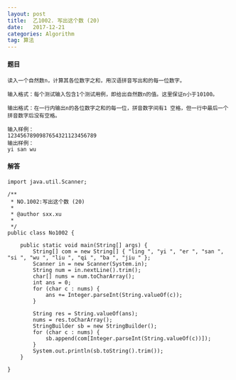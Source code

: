 ```yaml
---
layout: post
title:  乙1002. 写出这个数 (20)
date:   2017-12-21
categories: Algorithm
tag: 算法
---
```

 

#### 题目 ####
 
	读入一个自然数n，计算其各位数字之和，用汉语拼音写出和的每一位数字。

	输入格式：每个测试输入包含1个测试用例，即给出自然数n的值。这里保证n小于10100。
	
	输出格式：在一行内输出n的各位数字之和的每一位，拼音数字间有1 空格，但一行中最后一个拼音数字后没有空格。
	
	输入样例：
	1234567890987654321123456789
	输出样例：
	yi san wu

#### 解答 ####

	import java.util.Scanner;
	
	/**
	 * NO.1002:写出这个数 (20)
	 * 
	 * @author sxx.xu
	 *
	 */
	public class No1002 {
	
		public static void main(String[] args) {
			String[] com = new String[] { "ling ", "yi ", "er ", "san ", "si ", "wu ", "liu ", "qi ", "ba ", "jiu " };
			Scanner in = new Scanner(System.in);
			String num = in.nextLine().trim();
			char[] nums = num.toCharArray();
			int ans = 0;
			for (char c : nums) {
				ans += Integer.parseInt(String.valueOf(c));
			}
	
			String res = String.valueOf(ans);
			nums = res.toCharArray();
			StringBuilder sb = new StringBuilder();
			for (char c : nums) {
				sb.append(com[Integer.parseInt(String.valueOf(c))]);
			}
			System.out.println(sb.toString().trim());
		}
	
	}